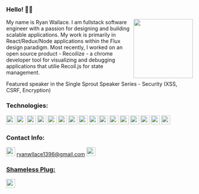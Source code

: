 ### Hello! 👋🏻

<a href="https://github.com/RWallie"><img src="https://c.tenor.com/2uyENRmiUt0AAAAC/coding.gif" align="right" height="160" width="auto"/></a>

My name is Ryan Wallace. I am fullstack software engineer with a passion for designing and building scalable applications. My work is primarily in React/Redux/Node applications within the Flux design paradigm. Most recently, I worked on an open source product - Recoilize - a chrome developer tool for visualizing and debugging applications that utilie Recoil.js for state management. 

Featured speaker in the Single Sprout Speaker Series - Security (XSS, CSRF, Encryption)

### **Technologies:**
<code><img height="24" src="https://img.shields.io/badge/javascript-%23323330.svg?style=for-the-badge&logo=javascript&logoColor=%23F7DF1E"></code>
<code><img height="24" src="https://img.shields.io/badge/react-%2320232a.svg?style=for-the-badge&logo=react&logoColor=%2361DAFB"></code>
<code><img height="24" src="https://img.shields.io/badge/React_Router-CA4245?style=for-the-badge&logo=react-router&logoColor=white"></code>
<code><img height="24" src="https://img.shields.io/badge/redux-%23593d88.svg?style=for-the-badge&logo=redux&logoColor=white"></code>
<code><img height="24" src="https://img.shields.io/badge/typescript-%23007ACC.svg?style=for-the-badge&logo=typescript&logoColor=white"></code>
<code><img height="24" src="https://img.shields.io/badge/node.js-6DA55F?style=for-the-badge&logo=node.js&logoColor=white"></code>
<code><img height="24" src="https://img.shields.io/badge/express.js-%23404d59.svg?style=for-the-badge&logo=express&logoColor=%2361DAFB"></code>
<code><img height="24" src="https://img.shields.io/badge/postgres-%23316192.svg?style=for-the-badge&logo=postgresql&logoColor=white"></code>
<code><img height="24" src="https://img.shields.io/badge/MongoDB-%234ea94b.svg?style=for-the-badge&logo=mongodb&logoColor=white"></code>
<code><img height="24" src="https://img.shields.io/badge/c-%2300599C.svg?style=for-the-badge&logo=c&logoColor=white"></code>
<code><img height="24" src="https://img.shields.io/badge/c++-%2300599C.svg?style=for-the-badge&logo=c%2B%2B&logoColor=white"></code>
<code><img height="24" src="https://img.shields.io/badge/-jest-%23C21325?style=for-the-badge&logo=jest&logoColor=white"></code>
<code><img height="24" src="https://img.shields.io/badge/webpack-%238DD6F9.svg?style=for-the-badge&logo=webpack&logoColor=black"></code>
<code><img height="24" src="https://img.shields.io/badge/html5-%23E34F26.svg?style=for-the-badge&logo=html5&logoColor=white"></code>
<code><img height="24" src="https://img.shields.io/badge/css3-%231572B6.svg?style=for-the-badge&logo=css3&logoColor=white"></code>
<code><img height="24" src="https://img.shields.io/badge/Socket.io-black?style=for-the-badge&logo=socket.io&badgeColor=010101"></code>

### **Contact Info:**
<code><img height="24" src="https://img.shields.io/badge/Gmail-D14836?style=for-the-badge&logo=gmail&logoColor=white"></code> ryanwllace1396@gmail.com
<code><a href="https://www.linkedin.com/in/rwallie/"><img height="24" src="https://img.shields.io/badge/linkedin-%230077B5.svg?style=for-the-badge&logo=linkedin&logoColor=white"></code> 

### **Shameless Plug:**
<code><a href="https://youtube.com/RWallie"/><img height="24" src="https://img.shields.io/badge/YouTube-%23FF0000.svg?style=for-the-badge&logo=YouTube&logoColor=white"></code>
